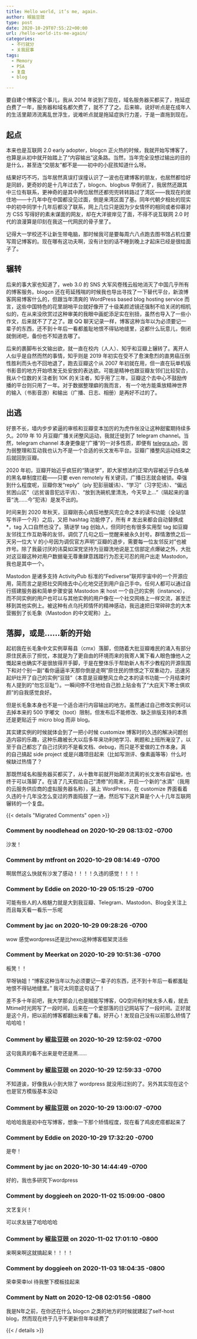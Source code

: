 ```yaml
---
title: Hello world, it’s me, again.
author: 椒盐豆豉
type: post
date: 2020-10-29T07:55:22+00:00
url: /hello-world-its-me-again/
categories:
  - 不行就分
  - 关我屁事
tags:
  - Memory
  - PSA
  - 复盘
  - blog

---
```

要自建个博客这个事儿，我从 2014 年说到了现在，域名服务器买都买了，拖延症白费了一年，服务器和域名都欠费了，就不了了之。后来嘛，说好听点是在成年人的生活里颠沛流离乱世浮生，说难听点就是拖延症执行力差，于是一直拖到现在。

## 起点

本来也是互联网 2.0 early adopter，blogcn 正火热的时候，我就开始写博客了，也算是从初中就开始踏上了“内容输出”这条路。当然，当年完全没想过输出的目的是什么，甚至连“交朋友”都不是——初中的小屁孩知道什么呀。

结果好巧不巧，当年居然真误打误撞认识了一波也在建博客的朋友，也居然都恰好是同龄，更奇妙的是十几年过去了，blogcn、blogbus 早倒闭了，我居然还跟其中三位有联系，更神奇的是其中两位居然还都兜兜转转路过了湾区——我现在的居住地——十几年中在中国都没见过面，倒是来湾区面了基。同年代朝夕相处的现实中的初中同学十几年后都没了联系，网上几位只是因为少女情怀的相同或者仰慕对方 CSS 写得好的素未谋面的网友，却在大洋彼岸见了面，不得不说互联网 2.0 时代的浪漫算是印刻在我这一代网民的骨子里了。

记得大一学校还不让新生带电脑，那时候我可是要每周六八点跑去图书馆占机位要写周记博客的。现在哪有这功夫啊，没有计划的话不睡到晚上才起床已经是很给面子了。

## 辗转

后来的事大家也知道了，web 3.0 的 SNS 大军风卷残云般地消灭了中国几乎所有的博客服务。blogcn 还在苟延残喘的时候我也导出寻找了一下替代平台，新浪博客网易博客什么的，但跟当年清爽的 WordPress based blog hosting service 而言，这些中国特色的花里胡哨平台就好像开了十级美颜滤镜还强制不给关闭的相机似的，在从来没欣赏过这种审美的我眼中画蛇添足实在别扭，虽然也导入了一些小作文，后来就不了了之了。跟 QQ 聊天记录一样，博客这种当年以为必须要记一辈子的东西，还不到十年后一看都羞耻地恨不得钻地缝里，这都什么玩意儿，倒闭就倒闭吧，备份也不知道去哪了。

后来的裹脚布长文输出欲，就一直在校内（人人）、知乎和豆瓣上辗转了。离开人人似乎是自然而然的事情，知乎则是 2019 年初实在受不了愈演愈烈的直男癌压倒性胜利而头也不回地退了，跑去豆瓣这个从 2007 年初就在用，但一直在玩单机版书影音的地方开始喷发无处安放的表达欲。可能是精神也跟豆瓣友邻们比较契合，我从个位数的关注者到 10K 的关注者，知乎用了三年，豆瓣这个去中心不鼓励传播的平台则只用了一年。对于数据整理癖的我而言， 有一个地方能乘放精神世界的输入（书影音游）和输出（广播、日志、相册）是再好不过的了。

## 出逃

好景不长，墙内步步紧逼的审核和豆瓣变本加厉的为虎作伥没让这种甜蜜期持续多久。2019 年 10 月豆瓣广播关闭整风运动，我就迁徙到了 telegram channel。当然，telegram channel 本身更像是“广播”的一对多性质，即便有 [telegra.ph](http://telegra.ph/)，因为弱整理和互动我也认为不是一个合适的长文发布平台。豆瓣广播整风运动结束之后就回到豆瓣。

2020 年初，豆瓣开始近乎疯狂的“猜谜学”，即大家想法的正常内容被近乎白名单的黑名单制度拦截——只要 even remotely 有关键词，广播日志就会被锁。牵强到什么程度呢，豆瓣你发“reply”（ply 犯彭丽媛讳）、“学习”（习字犯讳）、“偏远贫困山区”（远贫谐音犯远平讳）、“放到洗碗机里清洗，今天早上…”（隔起来的谐音“洗……今”犯讳）是发不出的。

时间来到 2020 年秋天，豆瓣刚丧心病狂地整风完立命之本的读书功能（全站禁写书评一个月）之后，又把 hashtag 功能停了，所有 # 发出来都会自动替换成 *，tag 入口自然也没了。猜谜学 tag 创始人，但同时也有很多实用型 tag 如豆瓣友邻找工作互助等的友邻，调侃了几句之后一觉醒来被永久封号。群情激愤之后一天另一位大 V 的小号因为调侃官方声明“豆瓣的退步，需要每一位友邻反对”也被炸号。除了我最讨厌的讳莫如深党坚持为豆瓣洗地说是工信部定点爆破之外，大批对这豆瓣这种对用户数据毫无尊重肆意践踏行为忍无可忍的用户出走 Mastodon，我也是其中一个。

Mastodon 是诸多支持 ActivityPub 标准的“Fediverse”联邦宇宙中的一个开源应用，简而言之是把社交网络去中心化地交还到用户自己手中。任何人都可以通过自行搭建服务器和简单步骤安装 Mastodon 来 host 一个自己的实例（instance），而不同实例的用户也可以与其他实例的用户像在一个社交网络上一样交流，甚至迁移到其他实例上。被这种有点乌托邦情怀的精神感动，我迅速把日常碎碎念的大本营搬到了长毛象（Mastodon 的中文昵称）上。

## 落脚，或是……新的开始

起初我在长毛象中文实例草莓县（cmx）落脚，但随着大批豆瓣难民的涌入有部分原住民表示了担忧，本就是为了更自由的环境而来的我寄人篱下看人眼色慷他人之慨起来也确实不是很放得开手脚，于是在整体乐于帮助新人有不少教程的开源氛围下和对个别一副“看你逼逼半天那你倒是走啊”原住民的愤恨之下双重动力，迅速另起炉灶开了自己的实例“豆豉”（本意是豆瓣整风立命之本的读书功能一个月结束时有人提到的“勿忘豆耻”）。一瞬间停不住地给自己脸上贴金有了“大庇天下寒士俱欢颜”的自我感觉良好。

但是长毛象本身也不是一个适合进行内容输出的地方。虽然通过自己修改实例可以去掉本来的 500 字嘟文（toot）限制，但发布后不能修改、缺乏排版支持的本质还是更贴近于 micro blog 而非 blog。

其实建实例的时候就体会到了一把小时候 customize 博客时的久违的解决问题创造内容的乐趣，这种乐趣被长大以后多年来功利地学习、刷题和上班所淹没了，以至于自己都忘了自己讨厌的不是看文档、debug，而只是不爱做的工作本身。真的自己搞起 side project 或是兴趣项目起来（比如写测评、像素画等等）什么时候缺过热情了？

那既然域名和服务器买都买了，从十数年前就开始颠沛流离的长文发布自留地，也终于可以落脚了。在请了几天假给自己“清修”的周末，开启一个新的“水滴”（我用的云服务供应商的虚拟服务器名称），装上 WordPress，在 customize 界面看着久违的十几年没怎么变过的界面捣鼓了一通，然后写下这片算是个人十几年互联网辗转的一个复盘。



{{< details "Migrated Comments" open >}}

### Comment by noodlehead on 2020-10-29 08:13:02 -0700
沙发！

### Comment by mtfront on 2020-10-29 08:14:49 -0700
啊居然这么快就有沙发了感动！！！！久违的感觉！！！！

### Comment by Eddie on 2020-10-29 05:15:29 -0700
可能有些人的人格魅力就是大到我豆瓣、Telegram、Mastodon、Blog全关注上而且每天看一看乐一乐呢

### Comment by jac on 2020-10-29 09:28:26 -0700
wow 感觉wordpress还是比hexo这种博客框架灵活些

### Comment by Meerkat on 2020-10-29 10:51:36 -0700
板凳！！

早呀钠姐！“博客这种当年以为必须要记一辈子的东西，还不到十年后一看都羞耻地恨不得钻地缝里。” 我可太同意这句话了！

差不多十年前吧，我大学那会儿也是贼能写博客，QQ空间有时候太多人看，就去Mtime时光网写了一段时间，后来在一个爱部落的日记网站写了一段时间。正好就是这个月，把以前的博客都翻出来看了看。好开心！发现自己没有以前那么矫情了哈哈哈！

### Comment by 椒盐豆豉 on 2020-10-29 12:59:02 -0700
这句我真的看不出来是夸还是黑……

### Comment by 椒盐豆豉 on 2020-10-29 12:59:33 -0700
不知道诶，好像我从小到大除了 wordpress 就没用过别的了。另外其实现在这个也是官方模版基本没动

### Comment by 椒盐豆豉 on 2020-10-29 13:00:07 -0700
哈哈哈我是初中在写博客，想象一下那个矫情程度，现在看了鸡皮疙瘩都起来了

### Comment by Eddie on 2020-10-29 17:32:20 -0700
是夸！

### Comment by jac on 2020-10-30 14:44:49 -0700
好的，我也多研究下wordpress

### Comment by doggieeh on 2020-11-02 15:09:00 -0800
文艺复兴！

可以求友链了哈哈哈哈

### Comment by 椒盐豆豉 on 2020-11-02 17:01:10 -0800
来啊来啊这就搞起来！！！！

### Comment by doggieeh on 2020-11-03 18:04:35 -0800
荣幸荣幸lol 待我整下模板挂起来

### Comment by Natt on 2020-12-08 02:01:56 -0800
我是N年之前，在你还在什么 blogcn 之类的地方的时候就建起了self-host blog，然而现在终于几乎不更新但年年续费了

{{< / details >}}